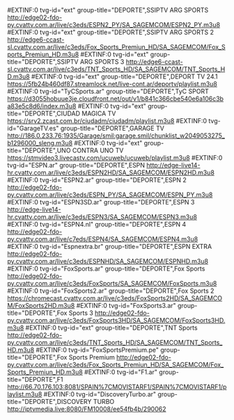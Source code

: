 #EXTINF:0 tvg-id="ext" group-title="DEPORTE",SSIPTV ARG SPORTS
http://edge02-fdo-py.cvattv.com.ar/live/c3eds/ESPN2_PY/SA_SAGEMCOM/ESPN2_PY.m3u8
#EXTINF:0 tvg-id="ext" group-title="DEPORTE",SSIPTV ARG SPORTS 2
http://edge6-ccast-sl.cvattv.com.ar/live/c3eds/Fox_Sports_Premiun_HD/SA_SAGEMCOM/Fox_Sports_Premiun_HD.m3u8
#EXTINF:0 tvg-id="ext" group-title="DEPORTE",SSIPTV ARG SPORTS 3
http://edge6-ccast-sl.cvattv.com.ar/live/c3eds/TNT_Sports_HD/SA_SAGEMCOM/TNT_Sports_HD.m3u8
#EXTINF:0 tvg-id="ext" group-title="DEPORTE",DEPORT TV 24.1
https://5fb24b460df87.streamlock.net/live-cont.ar/deportv/playlist.m3u8
#EXTINF:0 tvg-id="TyCSports.ar" group-title="DEPORTE",TyC SPORT
https://d3055hobuue3je.cloudfront.net/out/v1/b841c366cbe540e6a106c3ba83e5c8d6/index.m3u8
#EXTINF:0 tvg-id="ext" group-title="DEPORTE",CIUDAD MAGICA TV
https://srv2.zcast.com.br/ciudadm/ciudadm/playlist.m3u8
#EXTINF:0 tvg-id="GarageTV.es" group-title="DEPORTE",GARAGE TV
http://186.0.233.76:1935/Garage/smil:garage.smil/chunklist_w2049053275_b1296000_sleng.m3u8
#EXTINF:0 tvg-id="ext" group-title="DEPORTE",UNO CONTRA UNO TV
https://stmvideo3.livecastv.com/ucuweb/ucuweb/playlist.m3u8
#EXTINF:0 tvg-id="ESPN.ar" group-title="DEPORTE",ESPN
http://edge-live14-hr.cvattv.com.ar/live/c3eds/ESPN2HD/SA_SAGEMCOM/ESPN2HD.m3u8
#EXTINF:0 tvg-id="ESPN2.ar" group-title="DEPORTE",ESPN 2
http://edge02-fdo-py.cvattv.com.ar/live/c3eds/ESPN_PY/SA_SAGEMCOM/ESPN_PY.m3u8
#EXTINF:0 tvg-id="ESPN3SD.ar" group-title="DEPORTE",ESPN 3
http://edge-live14-hr.cvattv.com.ar/live/c3eds/ESPN3/SA_SAGEMCOM/ESPN3.m3u8
#EXTINF:0 tvg-id="ESPN4.nl" group-title="DEPORTE",ESPN 4
http://edge02-fdo-py.cvattv.com.ar/live/c7eds/ESPN4/SA_SAGEMCOM/ESPN4.m3u8
#EXTINF:0 tvg-id="Espnextra.br" group-title="DEPORTE",ESPN EXTRA
http://edge02-fdo-py.cvattv.com.ar/live/c3eds/ESPNHD/SA_SAGEMCOM/ESPNHD.m3u8
#EXTINF:0 tvg-id="FoxSports.ar" group-title="DEPORTE",Fox Sports
http://edge02-fdo-py.cvattv.com.ar/live/c3eds/FoxSports/SA_SAGEMCOM/FoxSports.m3u8
#EXTINF:0 tvg-id="FoxSports2.ar" group-title="DEPORTE",Fox Sports 2
https://chromecast.cvattv.com.ar/live/c3eds/FoxSports2HD/SA_SAGEMCOM/FoxSports2HD.m3u8
#EXTINF:0 tvg-id="FoxSports3.ar" group-title="DEPORTE",Fox Sports 3
http://edge02-fdo-py.cvattv.com.ar/live/c3eds/FoxSports3HD/SA_SAGEMCOM/FoxSports3HD.m3u8
#EXTINF:0 tvg-id="ext" group-title="DEPORTE",TNT Sports
http://edge02-fdo-py.cvattv.com.ar/live/c3eds/TNT_Sports_HD/SA_SAGEMCOM/TNT_Sports_HD.m3u8
#EXTINF:0 tvg-id="FoxSportsPremium.pe" group-title="DEPORTE",Fox Sports Premium
http://edge02-fdo-py.cvattv.com.ar/live/c3eds/Fox_Sports_Premiun_HD/SA_SAGEMCOM/Fox_Sports_Premiun_HD.m3u8
#EXTINF:0 tvg-id="F1.ar" group-title="DEPORTE",F1
http://66.70.176.103:8081/SPAIN%7CMOVISTARF1/SPAIN%7CMOVISTARF1/playlist.m3u8
#EXTINF:0 tvg-id="DiscoveryTurbo.ar" group-title="DEPORTE",DISCOVERY TURBO
http://iptvmedia.live:8080/FM10008/ee54fb4b/290062
